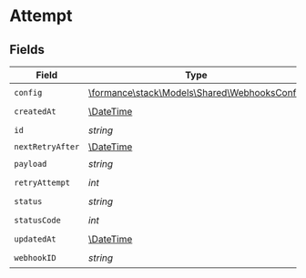 # Attempt


## Fields

| Field                                                                                 | Type                                                                                  | Required                                                                              | Description                                                                           | Example                                                                               |
| ------------------------------------------------------------------------------------- | ------------------------------------------------------------------------------------- | ------------------------------------------------------------------------------------- | ------------------------------------------------------------------------------------- | ------------------------------------------------------------------------------------- |
| `config`                                                                              | [\formance\stack\Models\Shared\WebhooksConfig](../../Models/Shared/WebhooksConfig.md) | :heavy_check_mark:                                                                    | N/A                                                                                   |                                                                                       |
| `createdAt`                                                                           | [\DateTime](https://www.php.net/manual/en/class.datetime.php)                         | :heavy_check_mark:                                                                    | N/A                                                                                   |                                                                                       |
| `id`                                                                                  | *string*                                                                              | :heavy_check_mark:                                                                    | N/A                                                                                   |                                                                                       |
| `nextRetryAfter`                                                                      | [\DateTime](https://www.php.net/manual/en/class.datetime.php)                         | :heavy_minus_sign:                                                                    | N/A                                                                                   |                                                                                       |
| `payload`                                                                             | *string*                                                                              | :heavy_check_mark:                                                                    | N/A                                                                                   | {"data":"test"}                                                                       |
| `retryAttempt`                                                                        | *int*                                                                                 | :heavy_check_mark:                                                                    | N/A                                                                                   | 1                                                                                     |
| `status`                                                                              | *string*                                                                              | :heavy_check_mark:                                                                    | N/A                                                                                   | success                                                                               |
| `statusCode`                                                                          | *int*                                                                                 | :heavy_check_mark:                                                                    | N/A                                                                                   | 200                                                                                   |
| `updatedAt`                                                                           | [\DateTime](https://www.php.net/manual/en/class.datetime.php)                         | :heavy_check_mark:                                                                    | N/A                                                                                   |                                                                                       |
| `webhookID`                                                                           | *string*                                                                              | :heavy_check_mark:                                                                    | N/A                                                                                   |                                                                                       |